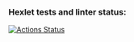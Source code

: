 ### Hexlet tests and linter status:
[![Actions Status](https://github.com/ivazay/python-project-49/workflows/hexlet-check/badge.svg)](https://github.com/ivazay/python-project-49/actions)